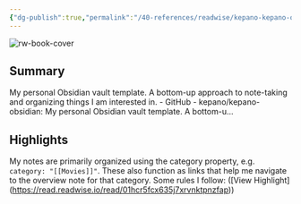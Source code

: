 ```yaml
---
{"dg-publish":true,"permalink":"/40-references/readwise/kepano-kepano-obsidian/","tags":["rw/articles"]}
---
```


![rw-book-cover](https://opengraph.githubassets.com/b1747c987bedd6ab4303b6bcddb52ddedd1de51e0bb360dee02689df0c203b26/kepano/kepano-obsidian)

## Summary

My personal Obsidian vault template. A bottom-up approach to note-taking and organizing things I am interested in. - GitHub - kepano/kepano-obsidian: My personal Obsidian vault template. A bottom-u...

## Highlights

My notes are primarily organized using the category property, e.g. `category: "[[Movies]]"`. These also function as links that help me navigate to the overview note for that category. Some rules I follow: ([View Highlight] (https://read.readwise.io/read/01hcr5fcx635j7xrvnktpnzfap))


